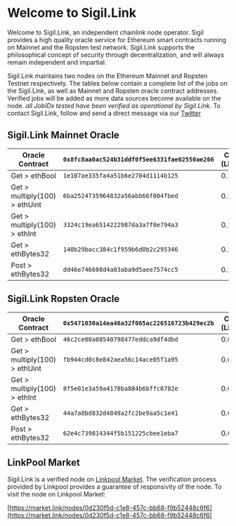 # Welcome to Sigil.Link

Welcome to Sigil.Link, an independent chainlink node operator. Sigil provides a high quality oracle service for Ethereum smart contracts running on Mainnet and the Ropsten test network. Sigil.Link supports the philosophical concept of security through decentralization, and will always remain independent and impartial. 

Sigil.Link maintains two nodes on the Ethereum Mainnet and Ropsten Testnet respectively. The tables below contain a complete list of the jobs on the Sigil.Link, as well as Mainnet and Ropsten oracle contract addresses. Verified jobs will be added as more data sources become available on the node. *all JobIDs tested have been verified as operational by Sigil.Link*. To contact Sigil.Link, follow and send a direct message via our [Twitter](https://twitter.com/sigildotlink)

## Sigil.Link Mainnet Oracle

| Oracle Contract               | `0x8fc8aa0ac524b31ddf0f5ee6331fae02550ae266`  | Cost (LINK)     |
| -----------                   | -----------                                 | ---------       |
| Get > ethBool                 | `1e107ae335fa4a51b6e2784d1114b125`            | 0.1             | 
| Get > multiply(100) > ethUint | `6ba2524735964832a56abb66f004fbed`            | 0.1             |
| Get > multiply(100) > ethInt  | `3324c19ea6514222987da3a7f0e794a3`            | 0.1             |
| Get > ethBytes32              | `140b29bacc384c1f959b6d0b2c295346`           | 0.1             |
| Post > ethBytes32             | `dd46e746608d4a03aba9d5aee7574cc5`            | 0.1             |

## Sigil.Link Ropsten Oracle

| Oracle Contract               | `0x5471030a14ea46a32f065ac226516723b429ec2b`  | Cost (LINK)     |
| -----------                   | -----------                                 | ---------       |
| Get > ethBool                 | `46c2ce00a08540798477eddca9df4dbd`            | 0.001           | 
| Get > multiply(100) > ethUint | `fb944cd0c8e842aea56c14ace05f1a95`            | 0.001           |
| Get > multiply(100) > ethInt  | `8f5e01e3a59a4178ba884b6bffc0782e`            | 0.001           |
| Get > ethBytes32              | `44a7a8bd832d4849a2fc2be9aa5c1e41`            | 0.001           |
| Post > ethBytes32             | `62e4c739814344f5b151225cbee1eba7`            | 0.001           |

## LinkPool Market 

Sigil.Link is a verified node on [Linkpool Market](https://market.link). The verification process provided by Linkpool provides a guarantee of responsivity of the node. To visit the node on Linkpool Market: 

[https://market.link/nodes/0d230f5d-c1e8-457c-bb68-f9b52448c6f6](https://market.link/nodes/0d230f5d-c1e8-457c-bb68-f9b52448c6f6)

